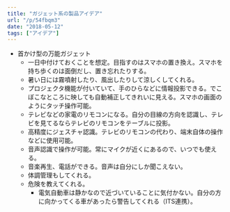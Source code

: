 ```yaml
---
title: "ガジェット系の製品アイデア"
url: "/p/54fbqm3"
date: "2018-05-12"
tags: ["アイデア"]
---
```


- 首かけ型の万能ガジェット
    - 一日中付けておくことを想定。目指すのはスマホの置き換え。スマホを持ち歩くのは面倒だし、置き忘れたりする。
    - 暑い日には霧噴射したり、風出したりして涼しくしてくれる。
    - プロジェクタ機能が付いていて、手のひらなどに情報投影できる。でこぼこなところに映しても自動補正してきれいに見える。スマホの画面のようにタッチ操作可能。
    - テレビなどの家電のリモコンになる。自分の目線の方向を認識し、テレビを見てるならテレビのリモコンをテーブルに投影。
    - 高精度にジェスチャ認識。テレビのリモコンの代わり、端末自体の操作などに使用可能。
    - 音声認識で操作が可能。常にマイクが近くにあるので、いつでも使える。
    - 音楽再生、電話ができる。音声は自分にしか聞こえない。
    - 体調管理もしてくれる。
    - 危険を教えてくれる。
        - 電気自動車は静かなので近づいていることに気付かない。自分の方に向かってくる車があったら警告してくれる（ITS連携）。

